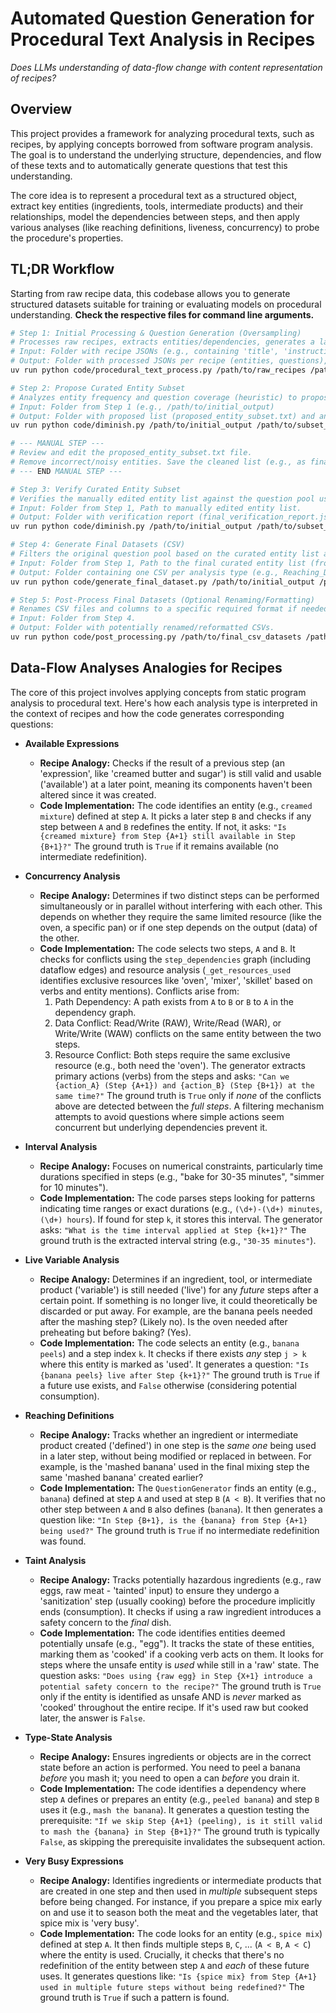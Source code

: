 # Automated Question Generation for Procedural Text Analysis in Recipes

_Does LLMs understanding of data-flow change with content representation of recipes?_

## Overview

This project provides a framework for analyzing procedural texts, such as recipes, by applying concepts borrowed from software program analysis. The goal is to understand the underlying structure, dependencies, and flow of these texts and to automatically generate questions that test this understanding.

The core idea is to represent a procedural text as a structured object, extract key entities (ingredients, tools, intermediate products) and their relationships, model the dependencies between steps, and then apply various analyses (like reaching definitions, liveness, concurrency) to probe the procedure's properties.

## TL;DR Workflow

Starting from raw recipe data, this codebase allows you to generate structured datasets suitable for training or evaluating models on procedural understanding. **Check the respective files for command line arguments.**

```bash
# Step 1: Initial Processing & Question Generation (Oversampling)
# Processes raw recipes, extracts entities/dependencies, generates a large pool of questions for all analysis types.
# Input: Folder with recipe JSONs (e.g., containing 'title', 'instructions_list')
# Output: Folder with processed JSONs per recipe (entities, questions), plus aggregate files (all_entities.json, all_questions.json, etc.)
uv run python code/procedural_text_process.py /path/to/raw_recipes /path/to/initial_output

# Step 2: Propose Curated Entity Subset
# Analyzes entity frequency and question coverage (heuristic) to propose a smaller, likely sufficient list of entities.
# Input: Folder from Step 1 (e.g., /path/to/initial_output)
# Output: Folder with proposed list (proposed_entity_subset.txt) and analysis logs.
uv run python code/diminish.py /path/to/initial_output /path/to/subset_analysis

# --- MANUAL STEP ---
# Review and edit the proposed_entity_subset.txt file.
# Remove incorrect/noisy entities. Save the cleaned list (e.g., as final_entity_subset.txt).
# --- END MANUAL STEP ---

# Step 3: Verify Curated Entity Subset
# Verifies the manually edited entity list against the question pool using the heuristic.
# Input: Folder from Step 1, Path to manually edited entity list.
# Output: Folder with verification report (final_verification_report.json) and the final list used (final_entity_subset.txt).
uv run python code/diminish.py /path/to/initial_output /path/to/subset_analysis --verify-manual-list /path/to/subset_analysis/final_entity_subset.txt

# Step 4: Generate Final Datasets (CSV)
# Filters the original question pool based on the curated entity list and recipe relevance, selects the target number of questions per type, and generates final CSVs.
# Input: Folder from Step 1, Path to the final curated entity list (from Step 3).
# Output: Folder containing one CSV per analysis type (e.g., Reaching_Definitions_questions.csv).
uv run python code/generate_final_dataset.py /path/to/initial_output /path/to/subset_analysis/final_entity_subset.txt /path/to/final_csv_datasets --target-count 100 # Adjust target as needed

# Step 5: Post-Process Final Datasets (Optional Renaming/Formatting)
# Renames CSV files and columns to a specific required format if needed.
# Input: Folder from Step 4.
# Output: Folder with potentially renamed/reformatted CSVs.
uv run python code/post_processing.py /path/to/final_csv_datasets /path/to/final_formatted_datasets
```

## Data-Flow Analyses Analogies for Recipes

The core of this project involves applying concepts from static program analysis to procedural text. Here's how each analysis type is interpreted in the context of recipes and how the code generates corresponding questions:

- **Available Expressions**

  - **Recipe Analogy:** Checks if the result of a previous step (an 'expression', like 'creamed butter and sugar') is still valid and usable ('available') at a later point, meaning its components haven't been altered since it was created.
  - **Code Implementation:** The code identifies an entity (e.g., `creamed mixture`) defined at step `A`. It picks a later step `B` and checks if any step between `A` and `B` redefines the entity. If not, it asks: `"Is {creamed mixture} from Step {A+1} still available in Step {B+1}?"` The ground truth is `True` if it remains available (no intermediate redefinition).

- **Concurrency Analysis**

  - **Recipe Analogy:** Determines if two distinct steps can be performed simultaneously or in parallel without interfering with each other. This depends on whether they require the same limited resource (like the oven, a specific pan) or if one step depends on the output (data) of the other.
  - **Code Implementation:** The code selects two steps, `A` and `B`. It checks for conflicts using the `step_dependencies` graph (including dataflow edges) and resource analysis (`_get_resources_used` identifies exclusive resources like 'oven', 'mixer', 'skillet' based on verbs and entity mentions). Conflicts arise from:
    1.  Path Dependency: A path exists from `A` to `B` or `B` to `A` in the dependency graph.
    2.  Data Conflict: Read/Write (RAW), Write/Read (WAR), or Write/Write (WAW) conflicts on the same entity between the two steps.
    3.  Resource Conflict: Both steps require the same exclusive resource (e.g., both need the 'oven').
        The generator extracts primary actions (verbs) from the steps and asks: `"Can we {action_A} (Step {A+1}) and {action_B} (Step {B+1}) at the same time?"` The ground truth is `True` only if _none_ of the conflicts above are detected between the _full steps_. A filtering mechanism attempts to avoid questions where simple actions seem concurrent but underlying dependencies prevent it.

- **Interval Analysis**

  - **Recipe Analogy:** Focuses on numerical constraints, particularly time durations specified in steps (e.g., "bake for 30-35 minutes", "simmer for 10 minutes").
  - **Code Implementation:** The code parses steps looking for patterns indicating time ranges or exact durations (e.g., `(\d+)-(\d+) minutes`, `(\d+) hours`). If found for step `k`, it stores this interval. The generator asks: `"What is the time interval applied at Step {k+1}?"` The ground truth is the extracted interval string (e.g., `"30-35 minutes"`).

- **Live Variable Analysis**

  - **Recipe Analogy:** Determines if an ingredient, tool, or intermediate product ('variable') is still needed ('live') for any _future_ steps after a certain point. If something is no longer live, it could theoretically be discarded or put away. For example, are the banana peels needed after the mashing step? (Likely no). Is the oven needed after preheating but before baking? (Yes).
  - **Code Implementation:** The code selects an entity (e.g., `banana peels`) and a step index `k`. It checks if there exists _any_ step `j > k` where this entity is marked as 'used'. It generates a question: `"Is {banana peels} live after Step {k+1}?"` The ground truth is `True` if a future use exists, and `False` otherwise (considering potential consumption).

- **Reaching Definitions**

  - **Recipe Analogy:** Tracks whether an ingredient or intermediate product created ('defined') in one step is the _same one_ being used in a later step, without being modified or replaced in between. For example, is the 'mashed banana' used in the final mixing step the same 'mashed banana' created earlier?
  - **Code Implementation:** The `QuestionGenerator` finds an entity (e.g., `banana`) defined at step `A` and used at step `B` (`A < B`). It verifies that no other step between `A` and `B` also defines (`banana`). It then generates a question like: `"In Step {B+1}, is the {banana} from Step {A+1} being used?"` The ground truth is `True` if no intermediate redefinition was found.

- **Taint Analysis**

  - **Recipe Analogy:** Tracks potentially hazardous ingredients (e.g., raw eggs, raw meat - 'tainted' input) to ensure they undergo a 'sanitization' step (usually cooking) before the procedure implicitly ends (consumption). It checks if using a raw ingredient introduces a safety concern to the _final_ dish.
  - **Code Implementation:** The code identifies entities deemed potentially unsafe (e.g., "egg"). It tracks the state of these entities, marking them as 'cooked' if a cooking verb acts on them. It looks for steps where the unsafe entity is _used_ while still in a 'raw' state. The question asks: `"Does using {raw egg} in Step {X+1} introduce a potential safety concern to the recipe?"` The ground truth is `True` only if the entity is identified as unsafe AND is _never_ marked as 'cooked' throughout the entire recipe. If it's used raw but cooked later, the answer is `False`.

- **Type-State Analysis**

  - **Recipe Analogy:** Ensures ingredients or objects are in the correct state before an action is performed. You need to peel a banana _before_ you mash it; you need to open a can _before_ you drain it.
  - **Code Implementation:** The code identifies a dependency where step `A` defines or prepares an entity (e.g., `peeled banana`) and step `B` uses it (e.g., `mash the banana`). It generates a question testing the prerequisite: `"If we skip Step {A+1} (peeling), is it still valid to mash the {banana} in Step {B+1}?"` The ground truth is typically `False`, as skipping the prerequisite invalidates the subsequent action.

- **Very Busy Expressions**

  - **Recipe Analogy:** Identifies ingredients or intermediate products that are created in one step and then used in _multiple_ subsequent steps before being changed. For instance, if you prepare a spice mix early on and use it to season both the meat and the vegetables later, that spice mix is 'very busy'.
  - **Code Implementation:** The code looks for an entity (e.g., `spice mix`) defined at step `A`. It then finds multiple steps `B`, `C`, ... (`A < B`, `A < C`) where the entity is used. Crucially, it checks that there's no redefinition of the entity between step `A` and _each_ of these future uses. It generates questions like: `"Is {spice mix} from Step {A+1} used in multiple future steps without being redefined?"` The ground truth is `True` if such a pattern is found.
